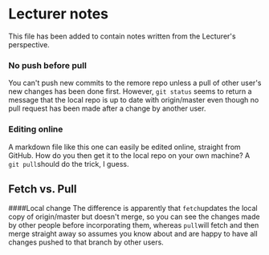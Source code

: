 # Lecturer notes
This file has been added to contain notes written from the Lecturer's perspective.

### No push before pull
You can't push new commits to the remore repo unless a pull of other user's new changes has been done first. However, `git status` seems to return a message that the local repo is up to date with origin/master even though no pull request has been made after a change by another user.

### Editing online
A markdown file like this one can easily be edited online, straight from GitHub. How do you then get it to the local repo on your own machine? A `git pull`should do the trick, I guess.

## Fetch vs. Pull
####Local change
The difference is apparently that `fetch`updates the local copy of origin/master but doesn't merge, so you can see the changes made by other people before incorporating them, whereas `pull`will fetch and then merge straight away so assumes you know about and are happy to have all changes pushed to that branch by other users.